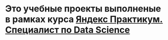 # Это учебные проекты выполненые в рамках курса [Яндекс Практикум. Специалист по Data Science](https://praktikum.yandex.ru/)
